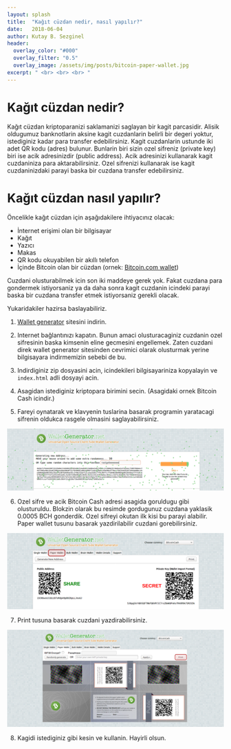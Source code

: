 ```yaml
---
layout: splash
title:  "Kağıt cüzdan nedir, nasıl yapılır?"
date:   2018-06-04
author: Kutay B. Sezginel
header:
  overlay_color: "#000"
  overlay_filter: "0.5"
  overlay_image: /assets/img/posts/bitcoin-paper-wallet.jpg
excerpt: " <br> <br> <br> "
---
```


Kağıt cüzdan nedir?
===================

Kağıt cüzdan kriptoparanizi saklamanizi saglayan bir kagit parcasidir.
Alisik oldugumuz banknotlarin aksine kagit cuzdanlarin belirli bir degeri yoktur, istediginiz kadar para transfer edebilirsiniz.
Kagit cuzdanlarin ustunde iki adet QR kodu (adres) bulunur. Bunlarin biri sizin ozel sifreniz (private key) biri ise acik adresinizdir (public address).
Acik adresinizi kullanarak kagit cuzdaniniza para aktarabilirsiniz.
Ozel sifrenizi kullanarak ise kagit cuzdaninizdaki parayi baska bir cuzdana transfer edebilirsiniz.

Kağıt cüzdan nasıl yapılır?
===========================

Öncelikle kağıt cüzdan için aşağıdakilere ihtiyacınız olacak:

- İnternet erişimi olan bir bilgisayar
- Kağıt
- Yazıcı
- Makas
- QR kodu okuyabilen bir akıllı telefon
- İçinde Bitcoin olan bir cüzdan (ornek: [Bitcoin.com wallet](https://wallet.bitcoin.com/))

Cuzdani olusturabilmek icin son iki maddeye gerek yok. Fakat cuzdana para gondermek istiyorsaniz ya da daha sonra kagit cuzdanin icindeki parayi baska bir cuzdana transfer etmek istiyorsaniz gerekli olacak.

Yukaridakiler hazirsa baslayabiliriz.

1. [Wallet generator](https://github.com/MichaelMure/WalletGenerator.net/archive/master.zip) sitesini indirin.

2. Internet bağlantınızı kapatın. Bunun amaci olusturacaginiz cuzdanin ozel sifresinin baska kimsenin eline gecmesini engellemek. Zaten cuzdani direk wallet generator sitesinden cevrimici olarak olusturmak yerine bilgisayara indirmemizin sebebi de bu.

3. Indirdiginiz zip dosyasini acin, icindekileri bilgisayariniza kopyalayin ve `index.html` adli dosyayi acin.

4. Asagidan istediginiz kriptopara birimini secin. (Asagidaki ornek Bitcoin Cash icindir.)

5. Fareyi oynatarak ve klavyenin tuslarina basarak programin yaratacagi sifrenin oldukca rasgele olmasini saglayabilirsiniz.

<p align="center"> <img src="/assets/img/posts/bch-paper-wallet-step1.png"> </p>

6. Ozel sifre ve acik Bitcoin Cash adresi asagida goruldugu gibi olusturuldu. Blokzin olarak bu resimde gordugunuz cuzdana yaklasik 0.0005 BCH gonderdik. Ozel sifreyi okutan ilk kisi bu parayi alabilir. Paper wallet tusunu basarak yazdirilabilir cuzdani gorebilirsiniz.

<p align="center"> <img src="/assets/img/posts/bch-paper-wallet-step2.png"> </p>

7. Print tusuna basarak cuzdani yazdirabilirsiniz.

<p align="center"> <img src="/assets/img/posts/bch-paper-wallet-step3.png"> </p>

8. Kagidi istediginiz gibi kesin ve kullanin. Hayirli olsun.
